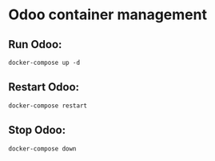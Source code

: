 
# Odoo container management
## Run Odoo:
`docker-compose up -d`

## Restart Odoo:
`docker-compose restart`

## Stop Odoo:
`docker-compose down`